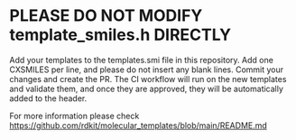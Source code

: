 # PLEASE DO NOT MODIFY template_smiles.h DIRECTLY

Add your templates to the templates.smi file in this repository. Add one CXSMILES per line, and please do not insert any blank lines.
Commit your changes and create the PR. The CI workflow will run on the new templates and validate them, and once they are approved, they will be automatically added to the header.

For more information please check https://github.com/rdkit/molecular_templates/blob/main/README.md
